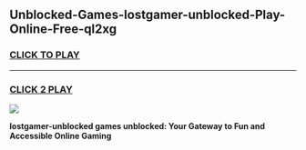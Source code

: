 
## Unblocked-Games-lostgamer-unblocked-Play-Online-Free-ql2xg
<h3>
<a href="https://premium76.site?title=lostgamer-unblocked&ref=26A">CLICK TO PLAY</a></h3>
<hr>

<h3>
<a href="https://premium76.site?title=lostgamer-unblocked&ref=26A">CLICK 2 PLAY</a>
  
</h3>

<a href="https://premium76.site?title=lostgamer-unblocked&ref=26A"><img src="https://clearcache.store/games.png"></a>


**lostgamer-unblocked games unblocked: Your Gateway to Fun and Accessible Online Gaming**
